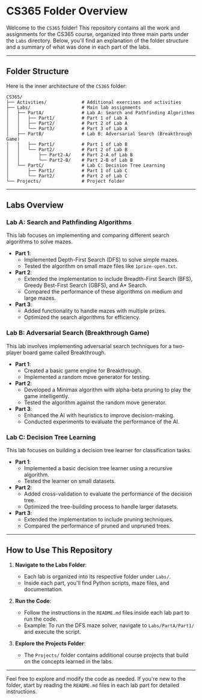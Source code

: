 # CS365 Folder Overview

Welcome to the `CS365` folder! This repository contains all the work and assignments for the CS365 course, organized into three main parts under the `Labs` directory. Below, you'll find an explanation of the folder structure and a summary of what was done in each part of the labs.

---

## Folder Structure

Here is the inner architecture of the `CS365` folder:

```
CS365/
├── Activities/             # Additional exercises and activities
├── Labs/                   # Main lab assignments
│   ├── PartA/              # Lab A: Search and Pathfinding Algorithms
│   │   ├── Part1/          # Part 1 of Lab A
│   │   ├── Part2/          # Part 2 of Lab A
│   │   └── Part3/          # Part 3 of Lab A
│   ├── PartB/              # Lab B: Adversarial Search (Breakthrough Game)
│   │   ├── Part1/          # Part 1 of Lab B
│   │   └── Part2/          # Part 2 of Lab B
│   │       ├── Part2-A/    # Part 2-A of Lab B
│   │       └── Part2-B/    # Part 2-B of Lab B
│   └── PartC/              # Lab C: Decision Tree Learning
│       ├── Part1/          # Part 1 of Lab C
│       └── Part2/          # Part 2 of Lab C
└── Projects/               # Project folder
```

---

## Labs Overview

### **Lab A: Search and Pathfinding Algorithms**
This lab focuses on implementing and comparing different search algorithms to solve mazes.

- **Part 1**: 
  - Implemented Depth-First Search (DFS) to solve simple mazes.
  - Tested the algorithm on small maze files like `1prize-open.txt`.
- **Part 2**: 
  - Extended the implementation to include Breadth-First Search (BFS), Greedy Best-First Search (GBFS), and A* Search.
  - Compared the performance of these algorithms on medium and large mazes.
- **Part 3**: 
  - Added functionality to handle mazes with multiple prizes.
  - Optimized the search algorithms for efficiency.

### **Lab B: Adversarial Search (Breakthrough Game)**
This lab involves implementing adversarial search techniques for a two-player board game called Breakthrough.

- **Part 1**: 
  - Created a basic game engine for Breakthrough.
  - Implemented a random move generator for testing.
- **Part 2**: 
  - Developed a Minimax algorithm with alpha-beta pruning to play the game intelligently.
  - Tested the algorithm against the random move generator.
- **Part 3**: 
  - Enhanced the AI with heuristics to improve decision-making.
  - Conducted experiments to evaluate the performance of the AI.

### **Lab C: Decision Tree Learning**
This lab focuses on building a decision tree learner for classification tasks.

- **Part 1**: 
  - Implemented a basic decision tree learner using a recursive algorithm.
  - Tested the learner on small datasets.
- **Part 2**: 
  - Added cross-validation to evaluate the performance of the decision tree.
  - Optimized the tree-building process to handle larger datasets.
- **Part 3**: 
  - Extended the implementation to include pruning techniques.
  - Compared the performance of pruned and unpruned trees.

---

## How to Use This Repository

1. **Navigate to the Labs Folder**: 
   - Each lab is organized into its respective folder under `Labs/`.
   - Inside each part, you'll find Python scripts, maze files, and documentation.

2. **Run the Code**:
   - Follow the instructions in the `README.md` files inside each lab part to run the code.
   - Example: To run the DFS maze solver, navigate to `Labs/PartA/Part1/` and execute the script.

3. **Explore the Projects Folder**:
   - The `Projects/` folder contains additional course projects that build on the concepts learned in the labs.

---

Feel free to explore and modify the code as needed. If you're new to the folder, start by reading the `README.md` files in each lab part for detailed instructions.
